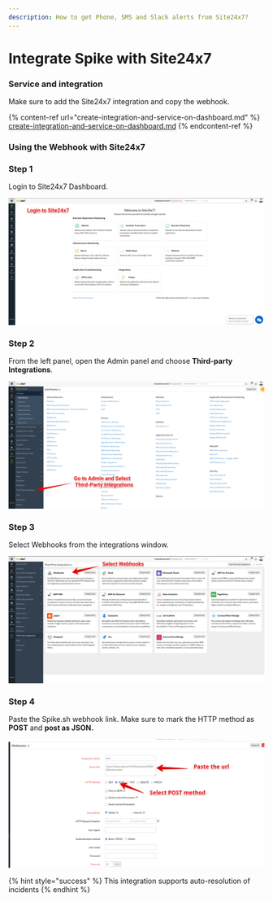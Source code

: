 ```yaml
---
description: How to get Phone, SMS and Slack alerts from Site24x7?
---
```


# Integrate Spike with Site24x7

### Service and integration

Make sure to add the Site24x7 integration and copy the webhook.&#x20;

{% content-ref url="create-integration-and-service-on-dashboard.md" %}
[create-integration-and-service-on-dashboard.md](create-integration-and-service-on-dashboard.md)
{% endcontent-ref %}

###

### Using the Webhook with Site24x7

### Step 1

Login to Site24x7 Dashboard.

![Site24x7 Dashboard](<../.gitbook/assets/Group 1.png>)



### Step 2

From the left panel, open the Admin panel and choose **Third-party Integrations**.

![Select Third-party Integrations](<../.gitbook/assets/Group 2.png>)



### Step 3

Select Webhooks from the integrations window.&#x20;

![Select Webhhoks](<../.gitbook/assets/Group 3.png>)



### Step 4

Paste the Spike.sh webhook link. Make sure to mark the HTTP method as **POST** and **post as JSON.**

![](<../.gitbook/assets/image (3) (1) (1).png>)

{% hint style="success" %}
This integration supports auto-resolution of incidents
{% endhint %}
